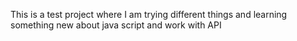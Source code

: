 This is a test project where I am trying different things and learning something new about java script and work with API
